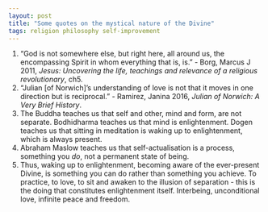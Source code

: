```yaml
---
layout: post
title: "Some quotes on the mystical nature of the Divine"
tags: religion philosophy self-improvement
---
```

1. “God is not somewhere else, but right here, all around us, the encompassing Spirit in whom everything that is, is.” - Borg, Marcus J 2011, *Jesus: Uncovering the life, teachings and relevance of a religious revolutionary*, ch5.
2. “Julian [of Norwich]’s understanding of love is not that it moves in one direction but is reciprocal.” - Ramirez, Janina 2016, *Julian of Norwich: A Very Brief History*.
3. The Buddha teaches us that self and other, mind and form, are not separate. Bodhidharma teaches us that mind is enlightenment. Dogen teaches us that sitting in meditation is waking up to enlightenment, which is always present.
4. Abraham Maslow teaches us that self-actualisation is a process, something you *do*, not a permanent state of being.
5. Thus, waking up to enlightenment, becoming aware of the ever-present Divine, is something you can do rather than something you achieve. To practice, to love, to sit and awaken to the illusion of separation - this is the doing that constitutes enlightenment itself. Interbeing, unconditional love, infinite peace and freedom.
